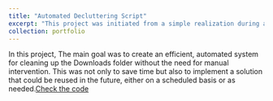 ```yaml
---
title: "Automated Decluttering Script"
excerpt: "This project was initiated from a simple realization during a routine check in PowerShell: my Downloads folder was cluttered with an overwhelming number of files. Manually sorting and deleting these files seemed like a daunting task, so I turned to Python and automation to streamline the process..<br/><img src='/images/rsz_1sentiment.png'>"
collection: portfolio
---
```

In this project, The main goal was to create an efficient, automated system for cleaning up the Downloads folder without the need for manual intervention. This was not only to save time but also to implement a solution that could be reused in the future, either on a scheduled basis or as needed.[Check the code](https://github.com/Carvas91/Carlos_Vasconez_portfolio/tree/main/DownloadDeClutter)